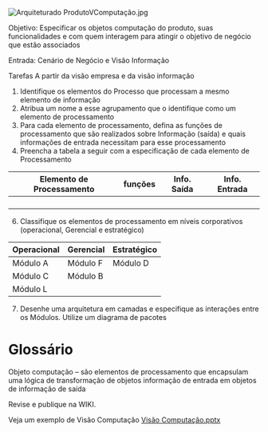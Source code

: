 ![Arquiteturado ProdutoVComputação.jpg](/.attachments/Arquiteturado%20ProdutoVComputação-d149a42a-c2fb-4f11-a11c-0e7307377570.jpg)

Objetivo: Especificar os objetos computação do produto,  suas funcionalidades e com quem interagem para atingir o objetivo de negócio que estão associados

Entrada: Cenário de Negócio e Visão Informação
 
Tarefas 
A partir da visão empresa e da visão informação
1. Identifique os elementos do Processo que processam a mesmo elemento de  informação
3. Atribua um nome a esse agrupamento que o identifique como um elemento de processamento
4. Para cada elemento de processamento, defina as funções de processamento que são realizados sobre Informação (saída) e quais informações de entrada necessitam para esse processamento
5. Preencha a tabela a seguir com a especificação de cada elemento de Processamento

|Elemento de Processamento| funções |Info. Saída | Info. Entrada| 
|--|--|--|--|
|  |  |  |  |
|  |  |  |  | 
|  |  |  |  |
|  |  |  |  |


6. Classifique os elementos de processamento em níveis corporativos (operacional, Gerencial e estratégico)

|Operacional| Gerencial  | Estratégico  |
|--|--|--|
| Módulo A | Módulo F | Módulo D |
| Módulo C | Módulo B |  |
| Módulo L | |  | 

7. Desenhe uma arquitetura em camadas e especifique as interações entre os Módulos. Utilize um diagrama de pacotes

# Glossário
Objeto computação – são elementos de processamento que encapsulam uma lógica de transformação de objetos informação de entrada em objetos de informação de saída


Revise e publique na WIKI.

Veja um exemplo de Visão Computação
[Visão Computação.pptx](/.attachments/Visão%20Computação-a741b8e2-8f15-4b54-8c08-d89317ed409e.pptx)


